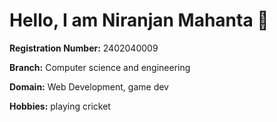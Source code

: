 # Hello, I am **Niranjan Mahanta** 👋

**Registration Number:** 2402040009 

**Branch:** Computer science and engineering

**Domain:** Web Development, game dev

**Hobbies:** playing cricket